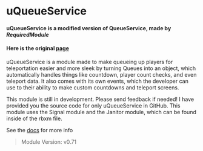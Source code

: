 # uQueueService
#### uQueueService is a modified version of QueueService, made by ___RequiredModule___
#### Here is the original [page](https://devforum.roblox.com/t/queueservice-a-simple-module-for-all-your-queuing-needs/723074)

uQueueService is a module made to make queueing up players for teleportation easier and more sleek by turning Queues into an object, which automatically handles things like countdown, player count checks, and even teleport data. It also comes with its own events, which the developer can use to their ability to make custom countdowns and teleport screens.

This module is still in development. Please send feedback if needed!
I have provided you the source code for only uQueueService in GitHub. This module uses the Signal module and the Janitor module, which can be found inside of the rbxm file.

See the [docs](https://github.com/untroublee/uQueueService/wiki) for more info

> Module Version: v0.71
